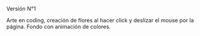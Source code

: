 Versión N°1

Arte en coding, creación de flores al hacer click y deslizar el mouse por la página.
Fondo con animación de colores.